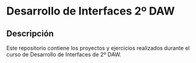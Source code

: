 # Desarrollo de Interfaces 2º DAW

## Descripción
Este repositorio contiene los proyectos y ejercicios realizados durante el curso de Desarrollo de Interfaces de 2º DAW.
